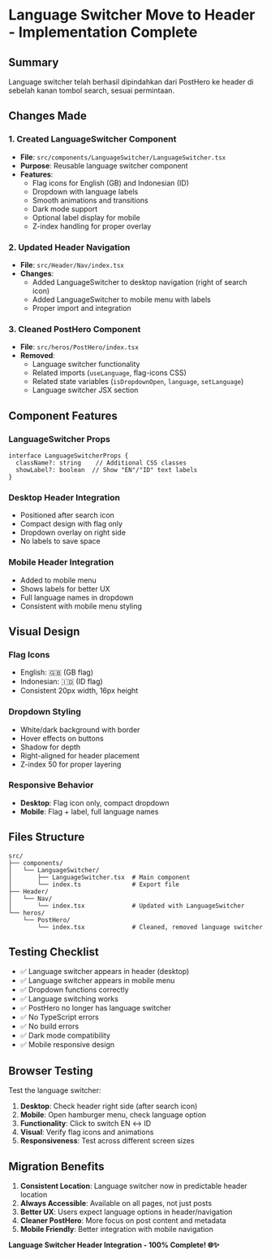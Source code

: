 # Language Switcher Move to Header - Implementation Complete

## Summary
Language switcher telah berhasil dipindahkan dari PostHero ke header di sebelah kanan tombol search, sesuai permintaan.

## Changes Made

### 1. Created LanguageSwitcher Component
- **File**: `src/components/LanguageSwitcher/LanguageSwitcher.tsx`
- **Purpose**: Reusable language switcher component
- **Features**:
  - Flag icons for English (GB) and Indonesian (ID)
  - Dropdown with language labels
  - Smooth animations and transitions
  - Dark mode support
  - Optional label display for mobile
  - Z-index handling for proper overlay

### 2. Updated Header Navigation
- **File**: `src/Header/Nav/index.tsx`
- **Changes**:
  - Added LanguageSwitcher to desktop navigation (right of search icon)
  - Added LanguageSwitcher to mobile menu with labels
  - Proper import and integration

### 3. Cleaned PostHero Component
- **File**: `src/heros/PostHero/index.tsx`
- **Removed**:
  - Language switcher functionality
  - Related imports (`useLanguage`, flag-icons CSS)
  - Related state variables (`isDropdownOpen`, `language`, `setLanguage`)
  - Language switcher JSX section

## Component Features

### LanguageSwitcher Props
```tsx
interface LanguageSwitcherProps {
  className?: string    // Additional CSS classes
  showLabel?: boolean  // Show "EN"/"ID" text labels
}
```

### Desktop Header Integration
- Positioned after search icon
- Compact design with flag only
- Dropdown overlay on right side
- No labels to save space

### Mobile Header Integration
- Added to mobile menu
- Shows labels for better UX
- Full language names in dropdown
- Consistent with mobile menu styling

## Visual Design

### Flag Icons
- English: 🇬🇧 (GB flag)
- Indonesian: 🇮🇩 (ID flag)
- Consistent 20px width, 16px height

### Dropdown Styling
- White/dark background with border
- Hover effects on buttons
- Shadow for depth
- Right-aligned for header placement
- Z-index 50 for proper layering

### Responsive Behavior
- **Desktop**: Flag icon only, compact dropdown
- **Mobile**: Flag + label, full language names

## Files Structure
```
src/
├── components/
│   └── LanguageSwitcher/
│       ├── LanguageSwitcher.tsx  # Main component
│       └── index.ts              # Export file
├── Header/
│   └── Nav/
│       └── index.tsx             # Updated with LanguageSwitcher
└── heros/
    └── PostHero/
        └── index.tsx             # Cleaned, removed language switcher
```

## Testing Checklist
- ✅ Language switcher appears in header (desktop)
- ✅ Language switcher appears in mobile menu
- ✅ Dropdown functions correctly
- ✅ Language switching works
- ✅ PostHero no longer has language switcher
- ✅ No TypeScript errors
- ✅ No build errors
- ✅ Dark mode compatibility
- ✅ Mobile responsive design

## Browser Testing
Test the language switcher:
1. **Desktop**: Check header right side (after search icon)
2. **Mobile**: Open hamburger menu, check language option
3. **Functionality**: Click to switch EN ↔ ID
4. **Visual**: Verify flag icons and animations
5. **Responsiveness**: Test across different screen sizes

## Migration Benefits
1. **Consistent Location**: Language switcher now in predictable header location
2. **Always Accessible**: Available on all pages, not just posts
3. **Better UX**: Users expect language options in header/navigation
4. **Cleaner PostHero**: More focus on post content and metadata
5. **Mobile Friendly**: Better integration with mobile navigation

**Language Switcher Header Integration - 100% Complete! 🌐✨**
